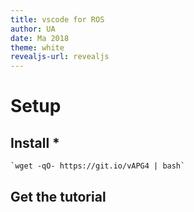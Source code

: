 ```yaml
---
title: vscode for ROS
author: UA
date: Ma 2018
theme: white
revealjs-url: revealjs
---
```


# Setup

## Install *

```
`wget -qO- https://git.io/vAPG4 | bash`
```

## Get the tutorial

